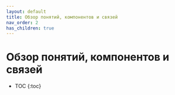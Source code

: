 ```yaml
---
layout: default
title: Обзор понятий, компонентов и связей
nav_order: 2
has_children: true
---
```


Обзор понятий, компонентов и связей
======================================

- TOC 
  {:toc}